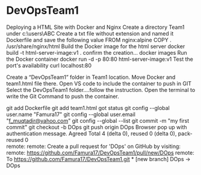 # DevOpsTeam1
Deploying a HTML Site with Docker and Nginx
Create a directory Team1 under c:\users\ABC
Create a txt file without extension and named it Dockerfile and save the following value
    FROM nginx:alpine
    COPY . /usr/share/nginx/html
Build the Docker image for the html server
    docker build -t html-server-image:v1 .
confirm the creation...
    docker images
Run the Docker container
    docker run -d -p 80:80 html-server-image:v1
Test the port's availability
    curl localhost:80

Create a “DevOpsTeam1” folder in Team1 location. Move Docker and team1.html file there.
Open VS code to include the container to push in GIT
Select the DevOpsTeam1 folder….follow the instruction.
Open the terminal to write the Git Command to push the container.

git add Dockerfile
git add team1.html
got status
git config --global user.name "Famura17"
git config --global user.email "f_muqtadir@yahoo.com"
git config --global --list
git commit -m "my first commit"
git checkout -b DOps
git push origin DOps
  Browser pop up with authentication message. Agreed
      Total 4 (delta 0), reused 0 (delta 0), pack-reused 0       
      remote: 
      remote: Create a pull request for 'DOps' on GitHub by visiting:
      remote:      https://github.com/Famura17/DevOpsTeam1/pull/new/DOps
      remote:
      To https://github.com/Famura17/DevOpsTeam1.git
      * [new branch]      DOps -> DOps
